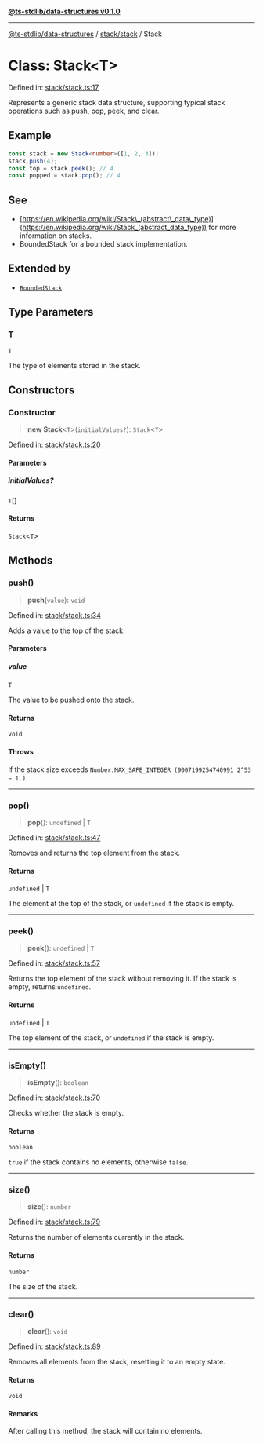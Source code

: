 [**@ts-stdlib/data-structures v0.1.0**](../../../README.md)

***

[@ts-stdlib/data-structures](../../../README.md) / [stack/stack](../README.md) / Stack

# Class: Stack\<T\>

Defined in: [stack/stack.ts:17](https://github.com/gabaudette/ts-standard-library/blob/ff5d83fe4b66247fa084c3cd3ca7e6ef97c8bcfa/packages/data-structures/src/stack/stack.ts#L17)

Represents a generic stack data structure, supporting typical stack operations such as push, pop, peek, and clear.

## Example

```typescript
const stack = new Stack<number>([1, 2, 3]);
stack.push(4);
const top = stack.peek(); // 4
const popped = stack.pop(); // 4
```

## See

 - [https://en.wikipedia.org/wiki/Stack\_(abstract\_data\_type)](https://en.wikipedia.org/wiki/Stack_(abstract_data_type)) for more information on stacks.
 - BoundedStack for a bounded stack implementation.

## Extended by

- [`BoundedStack`](../../bounded-stack/classes/BoundedStack.md)

## Type Parameters

### T

`T`

The type of elements stored in the stack.

## Constructors

### Constructor

> **new Stack**\<`T`\>(`initialValues?`): `Stack`\<`T`\>

Defined in: [stack/stack.ts:20](https://github.com/gabaudette/ts-standard-library/blob/ff5d83fe4b66247fa084c3cd3ca7e6ef97c8bcfa/packages/data-structures/src/stack/stack.ts#L20)

#### Parameters

##### initialValues?

`T`[]

#### Returns

`Stack`\<`T`\>

## Methods

### push()

> **push**(`value`): `void`

Defined in: [stack/stack.ts:34](https://github.com/gabaudette/ts-standard-library/blob/ff5d83fe4b66247fa084c3cd3ca7e6ef97c8bcfa/packages/data-structures/src/stack/stack.ts#L34)

Adds a value to the top of the stack.

#### Parameters

##### value

`T`

The value to be pushed onto the stack.

#### Returns

`void`

#### Throws

If the stack size exceeds `Number.MAX_SAFE_INTEGER (9007199254740991 2^53 − 1.)`.

***

### pop()

> **pop**(): `undefined` \| `T`

Defined in: [stack/stack.ts:47](https://github.com/gabaudette/ts-standard-library/blob/ff5d83fe4b66247fa084c3cd3ca7e6ef97c8bcfa/packages/data-structures/src/stack/stack.ts#L47)

Removes and returns the top element from the stack.

#### Returns

`undefined` \| `T`

The element at the top of the stack, or `undefined` if the stack is empty.

***

### peek()

> **peek**(): `undefined` \| `T`

Defined in: [stack/stack.ts:57](https://github.com/gabaudette/ts-standard-library/blob/ff5d83fe4b66247fa084c3cd3ca7e6ef97c8bcfa/packages/data-structures/src/stack/stack.ts#L57)

Returns the top element of the stack without removing it.
If the stack is empty, returns `undefined`.

#### Returns

`undefined` \| `T`

The top element of the stack, or `undefined` if the stack is empty.

***

### isEmpty()

> **isEmpty**(): `boolean`

Defined in: [stack/stack.ts:70](https://github.com/gabaudette/ts-standard-library/blob/ff5d83fe4b66247fa084c3cd3ca7e6ef97c8bcfa/packages/data-structures/src/stack/stack.ts#L70)

Checks whether the stack is empty.

#### Returns

`boolean`

`true` if the stack contains no elements, otherwise `false`.

***

### size()

> **size**(): `number`

Defined in: [stack/stack.ts:79](https://github.com/gabaudette/ts-standard-library/blob/ff5d83fe4b66247fa084c3cd3ca7e6ef97c8bcfa/packages/data-structures/src/stack/stack.ts#L79)

Returns the number of elements currently in the stack.

#### Returns

`number`

The size of the stack.

***

### clear()

> **clear**(): `void`

Defined in: [stack/stack.ts:89](https://github.com/gabaudette/ts-standard-library/blob/ff5d83fe4b66247fa084c3cd3ca7e6ef97c8bcfa/packages/data-structures/src/stack/stack.ts#L89)

Removes all elements from the stack, resetting it to an empty state.

#### Returns

`void`

#### Remarks

After calling this method, the stack will contain no elements.
